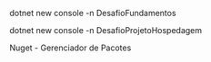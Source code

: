 dotnet new console -n DesafioFundamentos


dotnet new console -n DesafioProjetoHospedagem


Nuget - Gerenciador de Pacotes